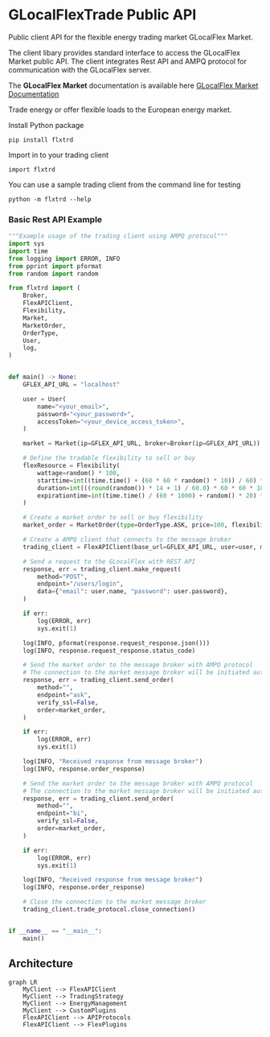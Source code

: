 
# GLocalFlexTrade Public API

<!-- [![Release](https://img.shields.io/github/v/release/glocalflex/flxtrd)](https://img.shields.io/github/v/release/glocalflex/flxtrd)
[![Build status](https://img.shields.io/github/actions/workflow/status/glocalflex/flxtrd/main.yml?branch=main)](https://github.com/glocalflex/flxtrd/actions/workflows/main.yml?query=branch%3Amain)
[![Commit activity](https://img.shields.io/github/commit-activity/m/glocalflex/flxtrd)](https://img.shields.io/github/commit-activity/m/glocalflex/flxtrd) -->

<!-- [![License](https://img.shields.io/github/license/glocalflex/flxtrd)](https://img.shields.io/github/license/glocalflex/flxtrd) -->

Public client API for the flexible energy trading market GLocalFlex Market.

The client libary provides standard interface to access the GLocalFlex Market public API.
The client integrates Rest API and AMPQ protocol for communication with the GLocalFlex server.


The **GLocalFlex Market** documentation is available here [GLocalFlex Market Documentation](https://www.glocalflexmarket.com/docs)

Trade energy or offer flexible loads to the European energy market.

Install Python package

    pip install flxtrd

Import in to your trading client

    import flxtrd

You can use a sample trading client from the command line for testing

    python -m flxtrd --help


### Basic Rest API Example

```py
"""Example usage of the trading client using AMPQ protocol"""
import sys
import time
from logging import ERROR, INFO
from pprint import pformat
from random import random

from flxtrd import (
    Broker,
    FlexAPIClient,
    Flexibility,
    Market,
    MarketOrder,
    OrderType,
    User,
    log,
)


def main() -> None:
    GFLEX_API_URL = "localhost"

    user = User(
        name="<your_email>",
        password="<your_password>",
        accessToken="<your_device_access_token>",
    )

    market = Market(ip=GFLEX_API_URL, broker=Broker(ip=GFLEX_API_URL))

    # Define the tradable flexibility to sell or buy
    flexResource = Flexibility(
        wattage=random() * 100,
        starttime=int((time.time() + (60 * 60 * random() * 10)) / 60) * 60 * 1000,
        duration=int(((round(random()) * 14 + 1) / 60.0) * 60 * 60 * 1000),
        expirationtime=int(time.time() / (60 * 1000) + random() * 20) * 60 * 1000,
    )

    # Create a market order to sell or buy flexibility
    market_order = MarketOrder(type=OrderType.ASK, price=100, flexibility=flexResource)

    # Create a AMPQ client that connects to the message broker
    trading_client = FlexAPIClient(base_url=GFLEX_API_URL, user=user, market=market)

    # Send a request to the GLocalFlex with REST API
    response, err = trading_client.make_request(
        method="POST",
        endpoint="/users/login",
        data={"email": user.name, "password": user.password},
    )

    if err:
        log(ERROR, err)
        sys.exit(1)

    log(INFO, pformat(response.request_response.json()))
    log(INFO, response.request_response.status_code)

    # Send the market order to the message broker with AMPQ protocol
    # The connection to the market message broker will be initiated automatically
    response, err = trading_client.send_order(
        method="",
        endpoint="ask",
        verify_ssl=False,
        order=market_order,
    )

    if err:
        log(ERROR, err)
        sys.exit(1)

    log(INFO, "Received response from message broker")
    log(INFO, response.order_response)

    # Send the market order to the message broker with AMPQ protocol
    # The connection to the market message broker will be initiated automatically
    response, err = trading_client.send_order(
        method="",
        endpoint="bi",
        verify_ssl=False,
        order=market_order,
    )

    if err:
        log(ERROR, err)
        sys.exit(1)

    log(INFO, "Received response from message broker")
    log(INFO, response.order_response)

    # Close the connection to the market message broker
    trading_client.trade_protocol.close_connection()


if __name__ == "__main__":
    main()

```


## Architecture


``` mermaid
graph LR
    MyClient --> FlexAPIClient
    MyClient --> TradingStrategy
    MyClient --> EnergyManagement
    MyClient --> CustomPlugins
    FlexAPIClient --> APIProtocols
    FlexAPIClient --> FlexPlugins
```

